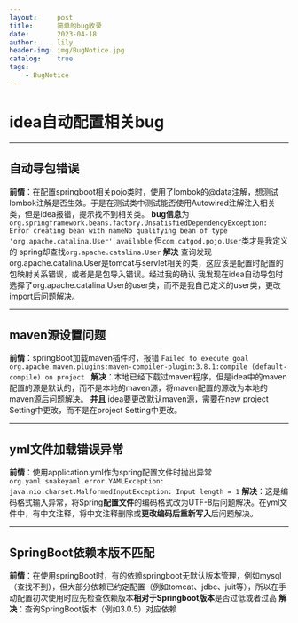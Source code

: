 ```yaml
---
layout:     post
title:      简单的bug收录
date:       2023-04-18
author:     lily
header-img: img/BugNotice.jpg
catalog:    true
tags:
    - BugNotice
---
```


# idea自动配置相关bug
---
## 自动导包错误
**前情**：在配置springboot相关pojo类时，使用了lombok的@data注解，想测试lombok注解是否生效。于是在测试类中测试能否使用Autowired注解注入相关类，但是idea报错，提示找不到相关类。
**bug信息**为
``org.springframework.beans.factory.UnsatisfiedDependencyException: Error creating bean with nameNo qualifying bean of type 'org.apache.catalina.User' available``
但``com.catgod.pojo.User``类才是我定义的
spring却查找``org.apache.catalina.User``
**解决**
查询发现org.apache.catalina.User是tomcat与servlet相关的类，这应该是配置时配置的包映射关系错误，或者是是包导入错误。经过我的确认
我发现在idea自动导包时选择了org.apache.catalina.User的user类，而不是我自己定义的user类，更改import后问题解决。

---

## maven源设置问题
**前情**：springBoot加载maven插件时，报错
``Failed to execute goal org.apache.maven.plugins:maven-compiler-plugin:3.8.1:compile (default-compile) on project ``
**解决**：本地已经下载过maven程序，但是idea中的maven配置的源是默认的，而不是本地的maven源，将maven配置的源改为本地的maven源后问题解决。
**并且** idea要更改默认maven源，需要在new project Setting中更改，而不是在project Setting中更改。

---

## yml文件加载错误异常
**前情**：使用application.yml作为spring配置文件时抛出异常```org.yaml.snakeyaml.error.YAMLException: java.nio.charset.MalformedInputException: Input length = 1```
**解决**：这是编码格式输入异常，将Spring**配置文件**的编码格式改为UTF-8后问题解决。在yml文件中，有中文注释，将中文注释删除或**更改编码后重新写入**后问题解决。

---

## SpringBoot依赖本版不匹配
**前情**：在使用springBoot时，有的依赖springboot无默认版本管理，例如mysql（查找不到），但大部分依赖已约定配置（例如tomcat、jdbc、juit等），所以在手动配置初次使用时应先检查依赖版本**相对于Springboot版本**是否过低或者过高
**解决**：查询SpringBoot版本（例如3.0.5）对应依赖
